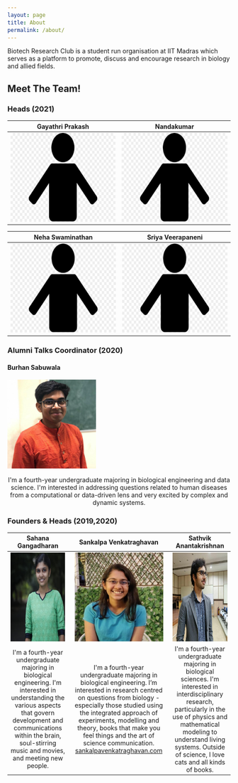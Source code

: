 ```yaml
---
layout: page
title: About
permalink: /about/
---
```


Biotech Research Club is a student run organisation at IIT Madras which serves as a platform to promote, discuss and encourage research in biology and allied fields. 

## Meet The Team!

### Heads (2021)

| Gayathri Prakash | Nandakumar |
|:---:|:---:|
| <img src = "../images/person.png" width = "250" height = "200"> | <img src = "../images/person.png" width = "250" height = "200"> | 

| Neha Swaminathan | Sriya Veerapaneni |
|:---:|:---:|
| <img src = "../images/person.png" width = "250" height = "200"> | <img src = "../images/person.png" width = "250" height = "200"> | 


### Alumni Talks Coordinator (2020) 
#### Burhan Sabuwala 
<img src = "../images/Burhan.jpg" width = "200" height = "200">

<p align="center"> I'm a fourth-year undergraduate majoring in biological engineering and data science. I'm interested in addressing questions related to human diseases from a computational or data-driven lens and very excited by complex and dynamic systems. </p>

### Founders & Heads (2019,2020) 

| Sahana Gangadharan| Sankalpa Venkatraghavan | Sathvik Anantakrishnan |
|:---:|:---:|:---:|
|  <img src = "../images/Sahana.jpg" width = "200" height = "200"> | <img src = "../images/Sankalpa.jpg" width = "200" height = "200"> | <img src = "../images/Sathvik.jpg" width = "200" height = "200">|
| I'm a fourth-year undergraduate majoring in biological engineering. I'm interested in understanding the various aspects that govern development and communications within the brain, soul-stirring music and movies, and meeting new people.| I'm a fourth-year undergraduate majoring in biological engineering. I’m interested in research centred on questions from biology - especially those studied using the integrated approach of experiments, modelling and theory, books that make you feel things and the art of science communication. <br> [sankalpavenkatraghavan.com](sankalpavenkatraghavan.com)| I'm a fourth-year undergraduate majoring in biological sciences. I'm interested in interdisciplinary research, particularly in the use of physics and mathematical modeling to understand living systems. Outside of science, I love cats and all kinds of books. |


